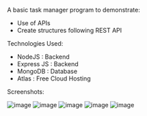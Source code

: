 A basic task manager program to demonstrate:

- Use of APIs
- Create structures following REST API

Technologies Used:

- NodeJS : Backend
- Express JS : Backend
- MongoDB : Database
- Atlas : Free Cloud Hosting

Screenshots:

![image](https://github.com/LeanderNathan/Task-Manager-API/assets/40952127/64c97430-1556-48d0-a45f-abd2ef115076)
![image](https://github.com/LeanderNathan/Task-Manager-API/assets/40952127/c4e92ceb-6f17-40ce-b04b-5194021cdd9f)
![image](https://github.com/LeanderNathan/Task-Manager-API/assets/40952127/6a27b7ce-461a-4a4b-8571-836480ae740e)
![image](https://github.com/LeanderNathan/Task-Manager-API/assets/40952127/57b62941-afe1-4c34-ba33-65228f6b4f19)
![image](https://github.com/LeanderNathan/Task-Manager-API/assets/40952127/d6321af0-f4ff-47cb-b32f-9d05a851af1c)





